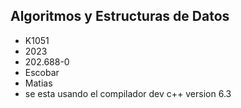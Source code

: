 ## Algoritmos y Estructuras de Datos
+ K1051
+ 2023
+ 202.688-0
+ Escobar 
+ Matias
+ se esta usando el compilador dev c++ version 6.3
